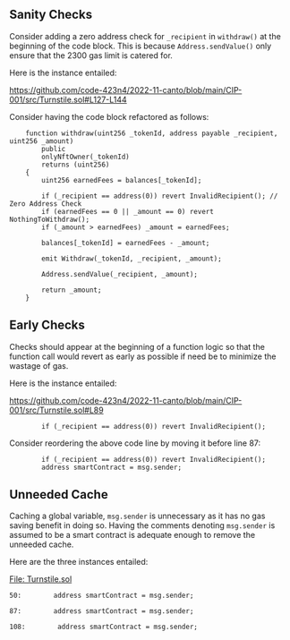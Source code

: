 ## Sanity Checks
Consider adding a zero address check for `_recipient` in `withdraw()` at the beginning of the code block. This is because `Address.sendValue()` only ensure that the 2300 gas limit is catered for.

Here is the instance entailed:

https://github.com/code-423n4/2022-11-canto/blob/main/CIP-001/src/Turnstile.sol#L127-L144

Consider having the code block refactored as follows:

```
    function withdraw(uint256 _tokenId, address payable _recipient, uint256 _amount)
        public
        onlyNftOwner(_tokenId)
        returns (uint256)
    {
        uint256 earnedFees = balances[_tokenId];

        if (_recipient == address(0)) revert InvalidRecipient(); // Zero Address Check
        if (earnedFees == 0 || _amount == 0) revert NothingToWithdraw();
        if (_amount > earnedFees) _amount = earnedFees;

        balances[_tokenId] = earnedFees - _amount;

        emit Withdraw(_tokenId, _recipient, _amount);

        Address.sendValue(_recipient, _amount);

        return _amount;
    }
```
## Early Checks
Checks should appear at the beginning of a function logic so that the function call would revert as early as possible if need be to minimize the wastage of gas. 

Here is the instance entailed:

https://github.com/code-423n4/2022-11-canto/blob/main/CIP-001/src/Turnstile.sol#L89

```
        if (_recipient == address(0)) revert InvalidRecipient();
```
Consider reordering the above code line by moving it before line 87:

```
        if (_recipient == address(0)) revert InvalidRecipient();
        address smartContract = msg.sender;
```
## Unneeded Cache
Caching a global variable, `msg.sender` is unnecessary as it has no gas saving benefit in doing so. Having the comments denoting `msg.sender` is assumed to be a smart contract is adequate enough to remove the unneeded cache.

Here are the three instances entailed:

[File: Turnstile.sol](https://github.com/code-423n4/2022-11-canto/blob/main/CIP-001/src/Turnstile.sol)

```
50:        address smartContract = msg.sender;

87:        address smartContract = msg.sender;

108:        address smartContract = msg.sender;
```